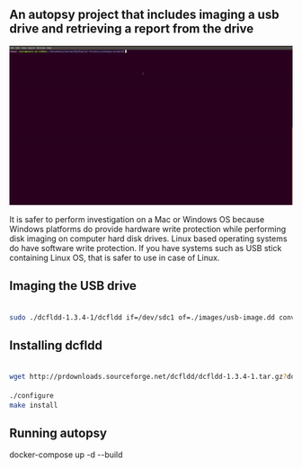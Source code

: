 ## An autopsy project that includes imaging a usb drive and retrieving a report from the drive

![Disk-Imaging.gif](./Disk-Imaging.gif)

It is safer to perform investigation on a Mac or Windows OS because Windows platforms do provide hardware write protection while performing disk imaging on computer hard disk drives. Linux based operating systems do have software write protection. If you have systems such as USB stick containing Linux OS, that is safer to use in case of Linux. 

## Imaging the USB drive

```bash

sudo ./dcfldd-1.3.4-1/dcfldd if=/dev/sdc1 of=./images/usb-image.dd conv=noerror,sync bs=4096

```

## Installing dcfldd

```bash

wget http://prdownloads.sourceforge.net/dcfldd/dcfldd-1.3.4-1.tar.gz?download

./configure
make install

```

## Running autopsy

docker-compose up -d --build
